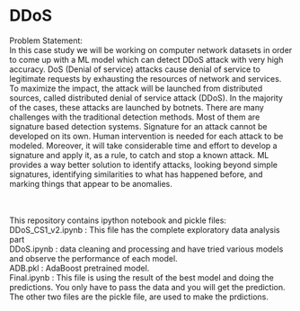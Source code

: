 # DDoS
Problem Statement:<br>
In this case study we will be working on computer network datasets in order to come up with a ML model which can detect DDoS attack with very high accuracy.
DoS (Denial of service) attacks cause denial of service to legitimate requests by exhausting the resources of network and services. To maximize the impact, the attack will be launched from
distributed sources, called distributed denial of service attack (DDoS).
In the majority of the cases, these attacks are launched by botnets. There are many challenges with the traditional detection methods. Most of them are signature based detection systems. Signature
for an attack cannot be developed on its own. Human intervention is needed for each attack to be modeled.
Moreover, it will take considerable time and effort to develop a signature and apply it, as a rule, to catch and stop a known attack. ML provides a way better solution to identify attacks, looking beyond
simple signatures, identifying similarities to what has happened before, and marking things that appear to be anomalies.

<br>
<br>
This repository contains ipython notebook and pickle files:<br>
DDoS_CS1_v2.ipynb : This file has the complete exploratory data analysis part<br>
DDoS.ipynb : data cleaning and processing and have tried various models and observe the performance of each model.<br>
ADB.pkl : AdaBoost pretrained model.<br>
Final.ipynb : This file is using the result of the best model and doing the predictions. You only have to pass the data and you will get the prediction.<br>
The other two files are the pickle file, are used to make the prdictions.
